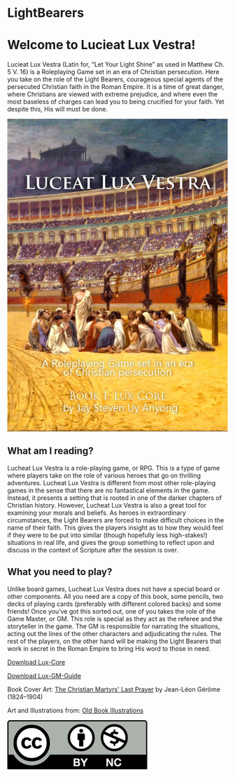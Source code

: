 # LightBearers

# Welcome to Lucieat Lux Vestra!
Lucieat Lux Vestra (Latin for, “Let Your Light Shine” as used in Matthew Ch. 5 V. 16) is a Roleplaying Game set in an era of Christian persecution. Here you take on the role of the Light Bearers, courageous special agents of the persecuted Christian faith in the Roman Empire. It is a time of great danger, where Christians are viewed with extreme prejudice, and where even the most baseless of charges can lead you to being crucified for your faith.
Yet despite this, His will must be done. 

![](https://raw.githubusercontent.com/rvillaver/LightBearers/master/LightBearers-Cover.jpg)

## What am I reading?
Lucheat Lux Vestra is a role-playing game, or RPG. This is a type of game where players take on the role of various heroes that go on thrilling adventures. Lucheat Lux Vestra is different from most other role-playing games in the sense that there are no fantastical elements in the game. Instead, it presents a setting that is rooted in one of the darker chapters of Christian history.
However, Lucheat Lux Vestra is also a great tool for examining your morals and beliefs. As heroes in extraordinary circumstances, the Light Bearers are forced to make difficult choices in the name of their faith. This gives the players insight as to how they would feel if they were to be put into similar (though hopefully less high-stakes!) situations in real life, and gives the group something to reflect upon and discuss in the context of Scripture after the session is over.

## What you need to play?
Unlike board games, Lucheat Lux Vestra does not have a special board or other components. All you need are a copy of this book, some pencils, two decks of playing cards (preferably with different colored backs) and some friends!
Once you’ve got this sorted out, one of you takes the role of the Game Master, or GM. This role is special as they act as the referee and the storyteller in the game. The GM is responsible for narrating the situations, acting out the lines of the other characters and adjudicating the rules. The rest of the players, on the other hand will be making the Light Bearers that work in secret in the Roman Empire to bring His word to those in need.

[Download Lux-Core](Lux-Core.pdf)

[Download Lux-GM-Guide](Lux-GM-Guide.pdf)

Book Cover Art:
[The Christian Martyrs' Last Prayer](https://commons.wikimedia.org/wiki/File:Jean-L%C3%A9on_G%C3%A9r%C3%B4me_-_The_Christian_Martyrs%27_Last_Prayer_-_Walters_37113.jpg)
 by Jean-Léon Gérôme (1824–1904) 

Art and Illustrations from:
[Old Book Illustrations](http://www.oldbookillustrations.com)

![](https://raw.githubusercontent.com/rvillaver/LightBearers/master/cc-by-nc_icon.jpg)
